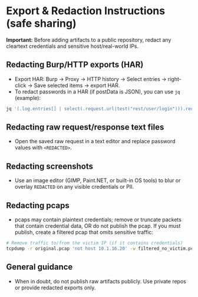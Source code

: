# Export & Redaction Instructions (safe sharing)

**Important:** Before adding artifacts to a public repository, redact any cleartext credentials and sensitive host/real-world IPs.

## Redacting Burp/HTTP exports (HAR)
- Export HAR: Burp -> Proxy -> HTTP history -> Select entries -> right-click -> Save selected items -> export HAR.
- To redact passwords in a HAR (if postData is JSON), you can use `jq` (example):

```bash
jq '(.log.entries[] | select(.request.url|test("rest/user/login"))).request.postData.text |= sub("(?i)\"password\"\s*:\s*\"[^\"]+\""; ""password":"<REDACTED>"")' burp_http_history.har > burp_http_history_redacted.har
```

## Redacting raw request/response text files
- Open the saved raw request in a text editor and replace password values with `<REDACTED>`.

## Redacting screenshots
- Use an image editor (GIMP, Paint.NET, or built-in OS tools) to blur or overlay `REDACTED` on any visible credentials or PII.

## Redacting pcaps
- pcaps may contain plaintext credentials; remove or truncate packets that contain credential data, OR do not publish the pcap. If you must publish, create a filtered pcap that omits sensitive traffic:

```bash
# Remove traffic to/from the victim IP (if it contains credentials)
tcpdump -r original.pcap 'not host 10.1.16.20' -w filtered_no_victim.pcap
```

## General guidance
- When in doubt, do not publish raw artifacts publicly. Use private repos or provide redacted exports only.
